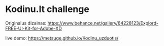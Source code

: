 # Kodinu.lt challenge

Originalus dizainas: 
https://www.behance.net/gallery/64228123/Explord-FREE-UI-Kit-for-Adobe-XD


live demo: https://metsuge.github.io/Kodinu_uzduotis/


